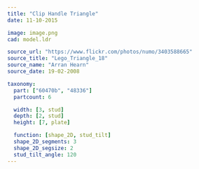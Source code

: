 ```yaml
---
title: "Clip Handle Triangle"
date: 11-10-2015

image: image.png
cad: model.ldr

source_url: "https://www.flickr.com/photos/numo/3403588665"
source_title: "Lego_Triangle_18"
source_name: "Arran Hearn"
source_date: 19-02-2008

taxonomy:
  part: ["60470b", "48336"]
  partcount: 6

  width: [3, stud]
  depth: [2, stud]
  height: [7, plate]

  function: [shape_2D, stud_tilt]
  shape_2D_segments: 3
  shape_2D_segsize: 2
  stud_tilt_angle: 120
---
```

